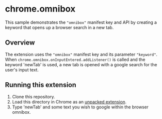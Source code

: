 # chrome.omnibox

This sample demonstrates the `"omnibox"` manifest key and API by creating a keyword that opens up a browser search in a new tab.

## Overview

The extension uses the `"omnibox"` manifest key and its parameter `"keyword"`. When `chrome.omnibox.onInputEntered.addListener()` is called and the keyword 'newTab' is used, a new tab is opened with a google search for the user's input text.

## Running this extension

1. Clone this repository.
2. Load this directory in Chrome as an [unpacked extension](https://developer.chrome.com/docs/extensions/mv3/getstarted/development-basics/#load-unpacked).
3. Type 'newTab' and some text you wish to google within the browser omnibox.
